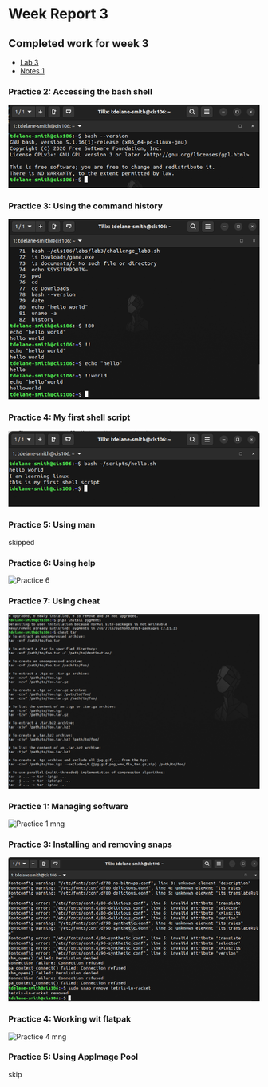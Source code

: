 # Week Report 3 
## Completed work for week 3 
* [Lab 3](../../labs/lab3/lab3.md)
 * [Notes 1](../../notes/notes1/notes1.md)

### Practice 2: Accessing the bash shell 
![practice 2](practice-2-bash.png)

### Practice 3: Using the command history 
![Practice 3](practice-3-bash.png)

### Practice 4: My first shell script 
![practice 4](practice-4-bash.png)

### Practice 5: Using man
skipped

### Practice 6: Using help 
![Practice 6](practice-6-bash.png) 

### Practice 7: Using cheat 
![Practice 7](practice-7-bash.png)

### Practice 1: Managing software 
![Practice 1 mng](practice-1-manage.png)

### Practice 3: Installing and removing snaps 
![practice 3 mng](practice-3-manage.png)

### Practice 4: Working wit flatpak
![Practice 4 mng](practice-4-manage.png)

### Practice 5: Using Applmage Pool 
skip